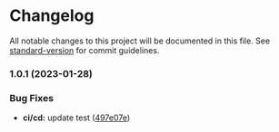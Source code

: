 # Changelog

All notable changes to this project will be documented in this file. See [standard-version](https://github.com/conventional-changelog/standard-version) for commit guidelines.

### 1.0.1 (2023-01-28)


### Bug Fixes

* **ci/cd:** update test ([497e07e](https://github.com/shyamayadav154/repo-upate/commit/497e07e2b87957fb1d904832dd5583e239e4ab41))
